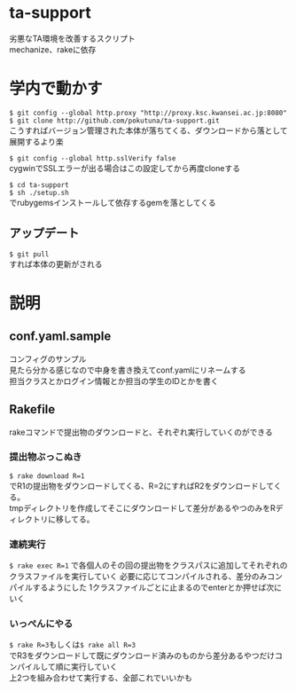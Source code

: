 # ta-support
劣悪なTA環境を改善するスクリプト  
mechanize、rakeに依存

# 学内で動かす
`$ git config --global http.proxy "http://proxy.ksc.kwansei.ac.jp:8080"`
`$ git clone http://github.com/pokutuna/ta-support.git`  
こうすればバージョン管理された本体が落ちてくる、ダウンロードから落として展開するより楽

`$ git config --global http.sslVerify false`  
cygwinでSSLエラーが出る場合はこの設定してから再度cloneする  

`$ cd ta-support`  
`$ sh ./setup.sh`  
でrubygemsインストールして依存するgemを落としてくる  

## アップデート
`$ git pull`  
すれば本体の更新がされる

# 説明
## conf.yaml.sample
コンフィグのサンプル  
見たら分かる感じなので中身を書き換えてconf.yamlにリネームする  
担当クラスとかログイン情報とか担当の学生のIDとかを書く

## Rakefile
rakeコマンドで提出物のダウンロードと、それぞれ実行していくのができる  

### 提出物ぶっこぬき
`$ rake download R=1`  
でR1の提出物をダウンロードしてくる、R=2にすればR2をダウンロードしてくる。  
tmpディレクトリを作成してそこにダウンロードして差分があるやつのみをRディレクトリに移してる。 

### 連続実行
`$ rake exec R=1` 
で各個人のその回の提出物をクラスパスに追加してそれぞれのクラスファイルを実行していく 
必要に応じてコンパイルされる、差分のみコンパイルするようにした 
1クラスファイルごとに止まるのでenterとか押せば次にいく  

### いっぺんにやる
`$ rake R=3`もしくは`$ rake all R=3`  
でR3をダウンロードして既にダウンロード済みのものから差分あるやつだけコンパイルして順に実行していく  
上2つを組み合わせて実行する、全部これでいいかも

